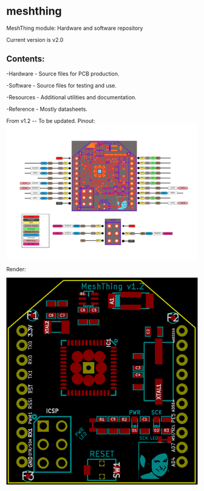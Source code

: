 meshthing
=========

MeshThing module: Hardware and software repository

Current version is v2.0

Contents:
----------
-Hardware - Source files for PCB production.

-Software - Source files for testing and use.

-Resources - Additional utilities and documentation.

-Reference - Mostly datasheets.

From v1.2 -- To be updated.
Pinout:
![Pinout](https://github.com/geekscape/meshthing/blob/master/Resources/MTPinout.png?raw=true)

Render:

![MeshThing v1.2](https://github.com/geekscape/meshthing/blob/master/Hardware/Gerbers/MTv1.2FrontRefOnly.png?raw=true)
